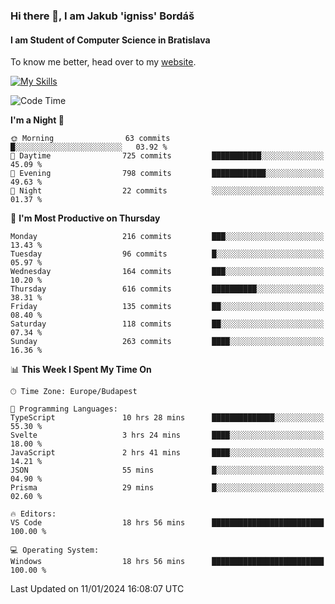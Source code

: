 ### Hi there 👋, I am Jakub 'igniss' Bordáš

#### I am Student of Computer Science in Bratislava
To know me better, head over to my [website](https://bordas.sk).

[![My Skills](https://skillicons.dev/icons?i=js,html,css,figma,svelte,java,kotlin,python,postgresql,typescript,nest,nodejs)](https://bordas.sk)


<!--START_SECTION:waka-->
![Code Time](http://img.shields.io/badge/Code%20Time-1%2C341%20hrs%2018%20mins-blue)

**I'm a Night 🦉** 

```text
🌞 Morning                63 commits          █░░░░░░░░░░░░░░░░░░░░░░░░   03.92 % 
🌆 Daytime                725 commits         ███████████░░░░░░░░░░░░░░   45.09 % 
🌃 Evening                798 commits         ████████████░░░░░░░░░░░░░   49.63 % 
🌙 Night                  22 commits          ░░░░░░░░░░░░░░░░░░░░░░░░░   01.37 % 
```
📅 **I'm Most Productive on Thursday** 

```text
Monday                   216 commits         ███░░░░░░░░░░░░░░░░░░░░░░   13.43 % 
Tuesday                  96 commits          █░░░░░░░░░░░░░░░░░░░░░░░░   05.97 % 
Wednesday                164 commits         ███░░░░░░░░░░░░░░░░░░░░░░   10.20 % 
Thursday                 616 commits         ██████████░░░░░░░░░░░░░░░   38.31 % 
Friday                   135 commits         ██░░░░░░░░░░░░░░░░░░░░░░░   08.40 % 
Saturday                 118 commits         ██░░░░░░░░░░░░░░░░░░░░░░░   07.34 % 
Sunday                   263 commits         ████░░░░░░░░░░░░░░░░░░░░░   16.36 % 
```


📊 **This Week I Spent My Time On** 

```text
🕑︎ Time Zone: Europe/Budapest

💬 Programming Languages: 
TypeScript               10 hrs 28 mins      ██████████████░░░░░░░░░░░   55.30 % 
Svelte                   3 hrs 24 mins       ████░░░░░░░░░░░░░░░░░░░░░   18.00 % 
JavaScript               2 hrs 41 mins       ████░░░░░░░░░░░░░░░░░░░░░   14.21 % 
JSON                     55 mins             █░░░░░░░░░░░░░░░░░░░░░░░░   04.90 % 
Prisma                   29 mins             █░░░░░░░░░░░░░░░░░░░░░░░░   02.60 % 

🔥 Editors: 
VS Code                  18 hrs 56 mins      █████████████████████████   100.00 % 

💻 Operating System: 
Windows                  18 hrs 56 mins      █████████████████████████   100.00 % 
```


 Last Updated on 11/01/2024 16:08:07 UTC
<!--END_SECTION:waka-->
